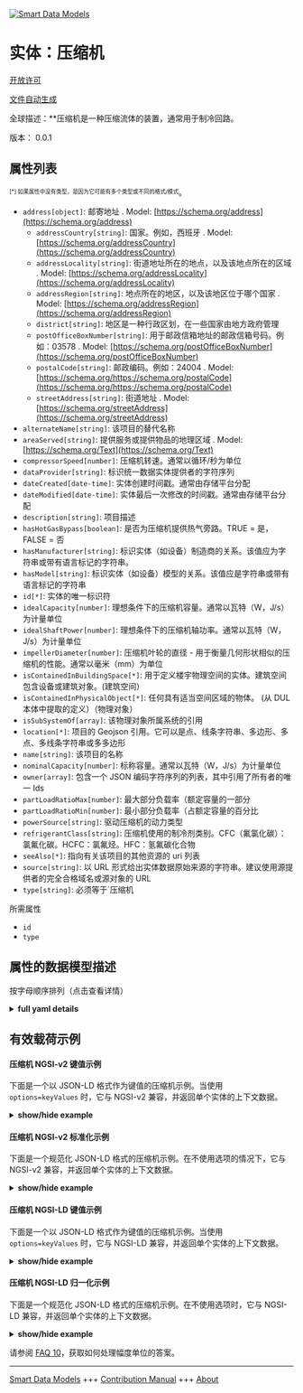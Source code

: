 <!-- 10-Header -->  
[![Smart Data Models](https://smartdatamodels.org/wp-content/uploads/2022/01/SmartDataModels_logo.png "Logo")](https://smartdatamodels.org)  
实体：压缩机  
======<!-- /10-Header -->  
<!-- 15-License -->  
[开放许可](https://github.com/smart-data-models//dataModel.S4BLDG/blob/master/Compressor/LICENSE.md)  
[文件自动生成](https://docs.google.com/presentation/d/e/2PACX-1vTs-Ng5dIAwkg91oTTUdt8ua7woBXhPnwavZ0FxgR8BsAI_Ek3C5q97Nd94HS8KhP-r_quD4H0fgyt3/pub?start=false&loop=false&delayms=3000#slide=id.gb715ace035_0_60)  
<!-- /15-License -->  
<!-- 20-Description -->  
全球描述：**压缩机是一种压缩流体的装置，通常用于制冷回路。  
版本： 0.0.1  
<!-- /20-Description -->  
<!-- 30-PropertiesList -->  

## 属性列表  

<sup><sub>[*] 如果属性中没有类型，是因为它可能有多个类型或不同的格式/模式</sub></sup>。  
- `address[object]`: 邮寄地址  . Model: [https://schema.org/address](https://schema.org/address)	- `addressCountry[string]`: 国家。例如，西班牙  . Model: [https://schema.org/addressCountry](https://schema.org/addressCountry)  
	- `addressLocality[string]`: 街道地址所在的地点，以及该地点所在的区域  . Model: [https://schema.org/addressLocality](https://schema.org/addressLocality)  
	- `addressRegion[string]`: 地点所在的地区，以及该地区位于哪个国家  . Model: [https://schema.org/addressRegion](https://schema.org/addressRegion)  
	- `district[string]`: 地区是一种行政区划，在一些国家由地方政府管理    
	- `postOfficeBoxNumber[string]`: 用于邮政信箱地址的邮政信箱号码。例如：03578  . Model: [https://schema.org/postOfficeBoxNumber](https://schema.org/postOfficeBoxNumber)  
	- `postalCode[string]`: 邮政编码。例如：24004  . Model: [https://schema.org/https://schema.org/postalCode](https://schema.org/https://schema.org/postalCode)  
	- `streetAddress[string]`: 街道地址  . Model: [https://schema.org/streetAddress](https://schema.org/streetAddress)  
- `alternateName[string]`: 该项目的替代名称  - `areaServed[string]`: 提供服务或提供物品的地理区域  . Model: [https://schema.org/Text](https://schema.org/Text)- `compressorSpeed[number]`: 压缩机转速。通常以循环/秒为单位  - `dataProvider[string]`: 标识统一数据实体提供者的字符序列  - `dateCreated[date-time]`: 实体创建时间戳。通常由存储平台分配  - `dateModified[date-time]`: 实体最后一次修改的时间戳。通常由存储平台分配  - `description[string]`: 项目描述  - `hasHotGasBypass[boolean]`: 是否为压缩机提供热气旁路。TRUE = 是，FALSE = 否  - `hasManufacturer[string]`: 标识实体（如设备）制造商的关系。该值应为字符串或带有语言标记的字符串。  - `hasModel[string]`: 标识实体（如设备）模型的关系。该值应是字符串或带有语言标记的字符串  - `id[*]`: 实体的唯一标识符  - `idealCapacity[number]`: 理想条件下的压缩机容量。通常以瓦特（W，J/s）为计量单位  - `idealShaftPower[number]`: 理想条件下的压缩机轴功率。通常以瓦特（W，J/s）为计量单位  - `impellerDiameter[number]`: 压缩机叶轮的直径 - 用于衡量几何形状相似的压缩机的性能。通常以毫米（mm）为单位  - `isContainedInBuildingSpace[*]`: 用于定义楼宇物理空间的实体。建筑空间包含设备或建筑对象。(建筑空间）  - `isContainedInPhysicalObject[*]`: 任何具有适当空间区域的物体。  (从 DUL 本体中提取的定义）（物理对象）  - `isSubSystemOf[array]`: 该物理对象所属系统的引用  - `location[*]`: 项目的 Geojson 引用。它可以是点、线条字符串、多边形、多点、多线条字符串或多多边形  - `name[string]`: 该项目的名称  - `nominalCapacity[number]`: 标称容量。通常以瓦特（W，J/s）为计量单位  - `owner[array]`: 包含一个 JSON 编码字符序列的列表，其中引用了所有者的唯一 Ids  - `partLoadRatioMax[number]`: 最大部分负载率（额定容量的一部分  - `partLoadRatioMin[number]`: 最小部分负载率（占额定容量的百分比  - `powerSource[string]`: 驱动压缩机的动力类型  - `refrigerantClass[string]`: 压缩机使用的制冷剂类别。CFC（氟氯化碳）：氯氟化碳。HCFC：氯氟烃。HFC：氢氟碳化合物  - `seeAlso[*]`: 指向有关该项目的其他资源的 uri 列表  - `source[string]`: 以 URL 形式给出实体数据原始来源的字符串。建议使用源提供者的完全合格域名或源对象的 URL  - `type[string]`: 必须等于`压缩机  <!-- /30-PropertiesList -->  
<!-- 35-RequiredProperties -->  
所需属性  
- `id`  - `type`  <!-- /35-RequiredProperties -->  
<!-- 40-RequiredProperties -->  
<!-- /40-RequiredProperties -->  
<!-- 50-DataModelHeader -->  
## 属性的数据模型描述  
按字母顺序排列（点击查看详情）  
<!-- /50-DataModelHeader -->  
<!-- 60-ModelYaml -->  
<details><summary><strong>full yaml details</strong></summary>    
```yaml  
Compressor:    
  description: A compressor is a device that compresses a fluid typically used in a refrigeration circuit.    
  properties:    
    address:    
      description: The mailing address    
      properties:    
        addressCountry:    
          description: 'The country. For example, Spain'    
          type: string    
          x-ngsi:    
            model: https://schema.org/addressCountry    
            type: Property    
        addressLocality:    
          description: 'The locality in which the street address is, and which is in the region'    
          type: string    
          x-ngsi:    
            model: https://schema.org/addressLocality    
            type: Property    
        addressRegion:    
          description: 'The region in which the locality is, and which is in the country'    
          type: string    
          x-ngsi:    
            model: https://schema.org/addressRegion    
            type: Property    
        district:    
          description: 'A district is a type of administrative division that, in some countries, is managed by the local government'    
          type: string    
          x-ngsi:    
            type: Property    
        postOfficeBoxNumber:    
          description: 'The post office box number for PO box addresses. For example, 03578'    
          type: string    
          x-ngsi:    
            model: https://schema.org/postOfficeBoxNumber    
            type: Property    
        postalCode:    
          description: 'The postal code. For example, 24004'    
          type: string    
          x-ngsi:    
            model: https://schema.org/https://schema.org/postalCode    
            type: Property    
        streetAddress:    
          description: The street address    
          type: string    
          x-ngsi:    
            model: https://schema.org/streetAddress    
            type: Property    
        streetNr:    
          description: Number identifying a specific property on a public street    
          type: string    
          x-ngsi:    
            type: Property    
      type: object    
      x-ngsi:    
        model: https://schema.org/address    
        type: Property    
    alternateName:    
      description: An alternative name for this item    
      type: string    
      x-ngsi:    
        type: Property    
    areaServed:    
      description: The geographic area where a service or offered item is provided    
      type: string    
      x-ngsi:    
        model: https://schema.org/Text    
        type: Property    
    compressorSpeed:    
      description: Compressor speed. Usually measured in cycles/s    
      type: number    
      x-ngsi:    
        type: Property    
    dataProvider:    
      description: A sequence of characters identifying the provider of the harmonised data entity    
      type: string    
      x-ngsi:    
        type: Property    
    dateCreated:    
      description: Entity creation timestamp. This will usually be allocated by the storage platform    
      format: date-time    
      type: string    
      x-ngsi:    
        type: Property    
    dateModified:    
      description: Timestamp of the last modification of the entity. This will usually be allocated by the storage platform    
      format: date-time    
      type: string    
      x-ngsi:    
        type: Property    
    description:    
      description: A description of this item    
      type: string    
      x-ngsi:    
        type: Property    
    hasHotGasBypass:    
      description: 'Whether or not hot gas bypass is provided for the compressor. TRUE = Yes, FALSE = No'    
      type: boolean    
      x-ngsi:    
        type: Property    
    hasManufacturer:    
      description: 'A relationship identifying the manufacturer of an entity (e.g., device). The value is expected to be a string or a string with language tag'    
      type: string    
      x-ngsi:    
        type: Property    
    hasModel:    
      description: 'A relationship identifying the model of an entity (e.g., device). The value is expected to be a string or a string with language tag'    
      type: string    
      x-ngsi:    
        type: Property    
    id:    
      anyOf:    
        - description: Identifier format of any NGSI entity    
          maxLength: 256    
          minLength: 1    
          pattern: ^[\w\-\.\{\}\$\+\*\[\]`|~^@!,:\\]+$    
          type: string    
          x-ngsi:    
            type: Property    
        - description: Identifier format of any NGSI entity    
          format: uri    
          type: string    
          x-ngsi:    
            type: Property    
      description: Unique identifier of the entity    
      x-ngsi:    
        type: Property    
    idealCapacity:    
      description: 'Compressor capacity under ideal conditions. Usually measured in Watts (W, J/s)'    
      type: number    
      x-ngsi:    
        type: Property    
    idealShaftPower:    
      description: 'Compressor shaft power under ideal conditions. Usually measured in Watts (W, J/s)'    
      type: number    
      x-ngsi:    
        type: Property    
    impellerDiameter:    
      description: Diameter of compressor impeller - used to scale performance of geometrically similar compressors. Usually measured in millimeters (mm)    
      type: number    
      x-ngsi:    
        type: Property    
    isContainedInBuildingSpace:    
      anyOf:    
        - description: Identifier format of any NGSI entity    
          maxLength: 256    
          minLength: 1    
          pattern: ^[\w\-\.\{\}\$\+\*\[\]`|~^@!,:\\]+$    
          type: string    
          x-ngsi:    
            type: Property    
        - description: Identifier format of any NGSI entity    
          format: uri    
          type: string    
          x-ngsi:    
            type: Property    
      description: An entity used to define the physical spaces of the building. A building space contains devices or building objects. (BuildingSpace)    
      x-ngsi:    
        type: Property    
    isContainedInPhysicalObject:    
      anyOf:    
        - description: Identifier format of any NGSI entity    
          maxLength: 256    
          minLength: 1    
          pattern: ^[\w\-\.\{\}\$\+\*\[\]`|~^@!,:\\]+$    
          type: string    
          x-ngsi:    
            type: Property    
        - description: Identifier format of any NGSI entity    
          format: uri    
          type: string    
          x-ngsi:    
            type: Property    
      description: Any Object that has a proper space region.  (Definition extracted from DUL ontology) (PhysicalObject)    
      x-ngsi:    
        type: Property    
    isSubSystemOf:    
      description: A reference to a system(s) that this Physical Object is part of    
      items:    
        anyOf:    
          - description: Identifier format of any NGSI entity    
            maxLength: 256    
            minLength: 1    
            pattern: ^[\w\-\.\{\}\$\+\*\[\]`|~^@!,:\\]+$    
            type: string    
            x-ngsi:    
              type: Property    
          - description: Identifier format of any NGSI entity    
            format: uri    
            type: string    
            x-ngsi:    
              type: Property    
        description: Unique identifier of the entity    
        x-ngsi:    
          type: Property    
      type: array    
      x-ngsi:    
        type: Relationship    
    location:    
      description: 'Geojson reference to the item. It can be Point, LineString, Polygon, MultiPoint, MultiLineString or MultiPolygon'    
      oneOf:    
        - description: Geojson reference to the item. Point    
          properties:    
            bbox:    
              items:    
                type: number    
              minItems: 4    
              type: array    
            coordinates:    
              items:    
                type: number    
              minItems: 2    
              type: array    
            type:    
              enum:    
                - Point    
              type: string    
          required:    
            - type    
            - coordinates    
          title: GeoJSON Point    
          type: object    
          x-ngsi:    
            type: GeoProperty    
        - description: Geojson reference to the item. LineString    
          properties:    
            bbox:    
              items:    
                type: number    
              minItems: 4    
              type: array    
            coordinates:    
              items:    
                items:    
                  type: number    
                minItems: 2    
                type: array    
              minItems: 2    
              type: array    
            type:    
              enum:    
                - LineString    
              type: string    
          required:    
            - type    
            - coordinates    
          title: GeoJSON LineString    
          type: object    
          x-ngsi:    
            type: GeoProperty    
        - description: Geojson reference to the item. Polygon    
          properties:    
            bbox:    
              items:    
                type: number    
              minItems: 4    
              type: array    
            coordinates:    
              items:    
                items:    
                  items:    
                    type: number    
                  minItems: 2    
                  type: array    
                minItems: 4    
                type: array    
              type: array    
            type:    
              enum:    
                - Polygon    
              type: string    
          required:    
            - type    
            - coordinates    
          title: GeoJSON Polygon    
          type: object    
          x-ngsi:    
            type: GeoProperty    
        - description: Geojson reference to the item. MultiPoint    
          properties:    
            bbox:    
              items:    
                type: number    
              minItems: 4    
              type: array    
            coordinates:    
              items:    
                items:    
                  type: number    
                minItems: 2    
                type: array    
              type: array    
            type:    
              enum:    
                - MultiPoint    
              type: string    
          required:    
            - type    
            - coordinates    
          title: GeoJSON MultiPoint    
          type: object    
          x-ngsi:    
            type: GeoProperty    
        - description: Geojson reference to the item. MultiLineString    
          properties:    
            bbox:    
              items:    
                type: number    
              minItems: 4    
              type: array    
            coordinates:    
              items:    
                items:    
                  items:    
                    type: number    
                  minItems: 2    
                  type: array    
                minItems: 2    
                type: array    
              type: array    
            type:    
              enum:    
                - MultiLineString    
              type: string    
          required:    
            - type    
            - coordinates    
          title: GeoJSON MultiLineString    
          type: object    
          x-ngsi:    
            type: GeoProperty    
        - description: Geojson reference to the item. MultiLineString    
          properties:    
            bbox:    
              items:    
                type: number    
              minItems: 4    
              type: array    
            coordinates:    
              items:    
                items:    
                  items:    
                    items:    
                      type: number    
                    minItems: 2    
                    type: array    
                  minItems: 4    
                  type: array    
                type: array    
              type: array    
            type:    
              enum:    
                - MultiPolygon    
              type: string    
          required:    
            - type    
            - coordinates    
          title: GeoJSON MultiPolygon    
          type: object    
          x-ngsi:    
            type: GeoProperty    
      x-ngsi:    
        type: GeoProperty    
    name:    
      description: The name of this item    
      type: string    
      x-ngsi:    
        type: Property    
    nominalCapacity:    
      description: 'Nominal capacity. Usually measured in Watts (W, J/s)'    
      type: number    
      x-ngsi:    
        type: Property    
    owner:    
      description: A List containing a JSON encoded sequence of characters referencing the unique Ids of the owner(s)    
      items:    
        anyOf:    
          - description: Identifier format of any NGSI entity    
            maxLength: 256    
            minLength: 1    
            pattern: ^[\w\-\.\{\}\$\+\*\[\]`|~^@!,:\\]+$    
            type: string    
            x-ngsi:    
              type: Property    
          - description: Identifier format of any NGSI entity    
            format: uri    
            type: string    
            x-ngsi:    
              type: Property    
        description: Unique identifier of the entity    
        x-ngsi:    
          type: Property    
      type: array    
      x-ngsi:    
        type: Property    
    partLoadRatioMax:    
      description: Maximum part load ratio as a fraction of nominal capacity    
      type: number    
      x-ngsi:    
        type: Property    
    partLoadRatioMin:    
      description: Minimum part load ratio as a fraction of nominal capacity    
      type: number    
      x-ngsi:    
        type: Property    
    powerSource:    
      description: Type of power driving the compressor    
      type: string    
      x-ngsi:    
        type: Property    
    refrigerantClass:    
      description: 'Refrigerant class used by the compressor. CFC: Chlorofluorocarbons. HCFC: Hydrochlorofluorocarbons. HFC: Hydrofluorocarbons'    
      type: string    
      x-ngsi:    
        type: Property    
    seeAlso:    
      description: list of uri pointing to additional resources about the item    
      oneOf:    
        - items:    
            format: uri    
            type: string    
          minItems: 1    
          type: array    
        - format: uri    
          type: string    
      x-ngsi:    
        type: Property    
    source:    
      description: 'A sequence of characters giving the original source of the entity data as a URL. Recommended to be the fully qualified domain name of the source provider, or the URL to the source object'    
      type: string    
      x-ngsi:    
        type: Property    
    type:    
      description: It must be equal to `Compressor`    
      enum:    
        - Compressor    
      type: string    
      x-ngsi:    
        type: Property    
  required:    
    - id    
    - type    
  type: object    
  x-derived-from: "https://saref.etsi.org/saref4bldg/v1.1.2/#s4bldg:Compressor"    
  x-disclaimer: 'Redistribution and use in source and binary forms, with or without modification, are permitted  provided that the license conditions are met. Copyleft (c) 2022 Contributors to Smart Data Models Program'    
  x-license-url: https://github.com/smart-data-models/dataModel.S4BLDG/blob/master/Compressor/LICENSE.md    
  x-model-schema: https://smart-data-models.github.com/dataModel.SAREF4BLDG/Compressor/schema.json    
  x-model-tags: SAREF Compressor    
  x-version: 0.0.1    
```  
</details>    
<!-- /60-ModelYaml -->  
<!-- 70-MiddleNotes -->  
<!-- /70-MiddleNotes -->  
<!-- 80-Examples -->  
## 有效载荷示例  
#### 压缩机 NGSI-v2 键值示例  
下面是一个以 JSON-LD 格式作为键值的压缩机示例。当使用 `options=keyValues` 时，它与 NGSI-v2 兼容，并返回单个实体的上下文数据。  
<details><summary><strong>show/hide example</strong></summary>    
```json  
{  
  "id": "urn:ngsi-ld:Compressor:99624683-cbb4-4bac-a458-e5bde1df9ff6",  
  "type": "Compressor",  
  "compressorSpeed": 0.679723675842234,  
  "hasHotGasBypass": true,  
  "idealCapacity": 0.7248048000316983,  
  "idealShaftPower": 0.47111429367476765,  
  "impellerDiameter": 0.8496808897888555,  
  "nominalCapacity": 0.8766392143544064,  
  "partLoadRatioMax": 0.5560596438051391,  
  "partLoadRatioMin": 0.22917332777815946,  
  "powerSource": "Practical Steel Chair",  
  "refrigerantClass": "protocol",  
  "isContainedInBuildingSpace": "urn:ngsi-ld:BuildingSpace:9c3fb868-0647-4480-b105-2221a6cd3354",  
  "isContainedInPhysicalObject": "urn:ngsi-ld:PhysicalObject:868ed081-1e1b-497f-a18f-11c416e2a90e",  
  "isSubSystemOf": [  
    "urn:ngsi-ld:System:157c6a62-21ad-4aa4-b3d2-5a0ec1f2c667",  
    "urn:ngsi-ld:System:6fd790f8-68de-4047-a771-4b245c4aff90",  
    "urn:ngsi-ld:System:18a2426a-2c96-4064-959d-98e7aba7904d"  
  ],  
  "hasManufacturer": "Compressor Company Inc.",  
  "hasModel": "Compressor 0.1.2",  
  "dateCreated": "2023-01-26T10:11:46Z",  
  "dateModified": "2023-01-26T05:03:38Z",  
  "source": "Import",  
  "name": "Compressor",  
  "alternateName": "Compressor type 2",  
  "description": "Compressor of limited Compressor types",  
  "dataProvider": "IFC file"  
}  
```  
</details>  
#### 压缩机 NGSI-v2 标准化示例  
下面是一个规范化 JSON-LD 格式的压缩机示例。在不使用选项的情况下，它与 NGSI-v2 兼容，并返回单个实体的上下文数据。  
<details><summary><strong>show/hide example</strong></summary>    
```json  
{  
  "id": "urn:ngsi-ld:Compressor:5286e31e-5c79-4133-93c4-07c1f3574128",  
  "type": "Compressor",  
  "compressorSpeed": {  
    "type": "Measurement",  
    "value": 0.6951462722377054  
  },  
  "hasHotGasBypass": {  
    "type": "Boolean",  
    "value": true  
  },  
  "idealCapacity": {  
    "type": "Measurement",  
    "value": 0.3445800754974827  
  },  
  "idealShaftPower": {  
    "type": "Measurement",  
    "value": 0.8311250404203112  
  },  
  "impellerDiameter": {  
    "type": "Measurement",  
    "value": 0.868808285450986  
  },  
  "nominalCapacity": {  
    "type": "Measurement",  
    "value": 0.9287385861700207  
  },  
  "partLoadRatioMax": {  
    "type": "Measurement",  
    "value": 0.38901369640969274  
  },  
  "partLoadRatioMin": {  
    "type": "Measurement",  
    "value": 0.9657934764992187  
  },  
  "powerSource": {  
    "type": "Text",  
    "value": "bluetooth"  
  },  
  "refrigerantClass": {  
    "type": "Text",  
    "value": "Fresh"  
  },  
  "isContainedInBuildingSpace": {  
    "type": "URI",  
    "value": "urn:ngsi-ld:BuildingSpace:91df3ba9-787a-4ebb-9be6-ae4c05263de1"  
  },  
  "isContainedInPhysicalObject": {  
    "type": "URI",  
    "value": "urn:ngsi-ld:PhysicalObject:e9909895-084e-4023-9a5a-001322f825f9"  
  },  
  "isSubSystemOf": {  
    "type": "array",  
    "value": [  
      {  
        "type": "URI",  
        "value": "urn:ngsi-ld:System:7ebaae6c-b549-4610-8df4-9c28cebe42a9"  
      },  
      {  
        "type": "URI",  
        "value": "urn:ngsi-ld:System:cedc316a-3057-4f0b-9800-db9757c47286"  
      },  
      {  
        "type": "URI",  
        "value": "urn:ngsi-ld:System:b64d7a83-9d09-405a-82dc-e2dc92ba7ae5"  
      }  
    ]  
  },  
  "hasManufacturer": {  
    "type": "Text",  
    "value": "Compressor Company Inc."  
  },  
  "hasModel": {  
    "type": "Text",  
    "value": "Compressor 0.1.2"  
  },  
  "dateCreated": {  
    "type": "DateTime",  
    "value": "2023-01-26T08:32:27.8745501+01:00"  
  },  
  "dateModified": {  
    "type": "DateTime",  
    "value": "2023-01-26T12:23:46.0320445+01:00"  
  },  
  "source": {  
    "type": "Text",  
    "value": "Import"  
  },  
  "name": {  
    "type": "Text",  
    "value": "Compressor"  
  },  
  "alternateName": {  
    "type": "Text",  
    "value": "Compressor type 2"  
  },  
  "description": {  
    "type": "Text",  
    "value": "Compressor of limited Compressor types"  
  },  
  "dataProvider": {  
    "type": "Text",  
    "value": "IFC file"  
  }  
}  
```  
</details>  
#### 压缩机 NGSI-LD 键值示例  
下面是一个以 JSON-LD 格式作为键值的压缩机示例。当使用 `options=keyValues` 时，它与 NGSI-LD 兼容，并返回单个实体的上下文数据。  
<details><summary><strong>show/hide example</strong></summary>    
```json  
{  
  "id": "urn:ngsi-ld:Compressor:99624683-cbb4-4bac-a458-e5bde1df9ff6",  
  "type": "Compressor",  
  "compressorSpeed": 0.679723675842234,  
  "hasHotGasBypass": true,  
  "idealCapacity": 0.7248048000316983,  
  "idealShaftPower": 0.47111429367476765,  
  "impellerDiameter": 0.8496808897888555,  
  "nominalCapacity": 0.8766392143544064,  
  "partLoadRatioMax": 0.5560596438051391,  
  "partLoadRatioMin": 0.22917332777815946,  
  "powerSource": "Practical Steel Chair",  
  "refrigerantClass": "protocol",  
  "isContainedInBuildingSpace": "urn:ngsi-ld:BuildingSpace:9c3fb868-0647-4480-b105-2221a6cd3354",  
  "isContainedInPhysicalObject": "urn:ngsi-ld:PhysicalObject:868ed081-1e1b-497f-a18f-11c416e2a90e",  
  "isSubSystemOf": [  
    "urn:ngsi-ld:System:157c6a62-21ad-4aa4-b3d2-5a0ec1f2c667",  
    "urn:ngsi-ld:System:6fd790f8-68de-4047-a771-4b245c4aff90",  
    "urn:ngsi-ld:System:18a2426a-2c96-4064-959d-98e7aba7904d"  
  ],  
  "hasManufacturer": "Compressor Company Inc.",  
  "hasModel": "Compressor 0.1.2",  
  "dateCreated": "2023-01-26T10:11:46Z",  
  "dateModified": "2023-01-26T05:03:38Z",  
  "source": "Import",  
  "name": "Compressor",  
  "alternateName": "Compressor type 2",  
  "description": "Compressor of limited Compressor types",  
  "dataProvider": "IFC file",  
  "@context": [  
    "https://raw.githubusercontent.com/smart-data-models/dataModel.S4BLDG/master/context.jsonld",  
    "https://uri.etsi.org/ngsi-ld/v1/ngsi-ld-core-context.jsonld"  
  ]  
}  
```  
</details>  
#### 压缩机 NGSI-LD 归一化示例  
下面是一个规范化 JSON-LD 格式的压缩机示例。在不使用选项时，它与 NGSI-LD 兼容，并返回单个实体的上下文数据。  
<details><summary><strong>show/hide example</strong></summary>    
```json  
{  
  "id": "urn:ngsi-ld:Compressor:ff065369-a64b-4950-8bcd-ea73c6f6bf34",  
  "type": "Compressor",  
  "compressorSpeed": {  
    "type": "Property",  
    "unitCode": "cycles/s",  
    "observedAt": "2023-01-26T02:36:18Z",  
    "value": 0.23988109283737147  
  },  
  "hasHotGasBypass": {  
    "type": "Property",  
    "value": true  
  },  
  "idealCapacity": {  
    "type": "Property",  
    "unitCode": "J/s",  
    "observedAt": "2023-01-25T18:17:55Z",  
    "value": 0.37381644415955617  
  },  
  "idealShaftPower": {  
    "type": "Property",  
    "unitCode": "J/s",  
    "observedAt": "2023-01-25T19:36:02Z",  
    "value": 0.7352666167757617  
  },  
  "impellerDiameter": {  
    "type": "Property",  
    "unitCode": "mm",  
    "observedAt": "2023-01-25T16:56:06Z",  
    "value": 0.4819044880876878  
  },  
  "nominalCapacity": {  
    "type": "Property",  
    "unitCode": "J/s",  
    "observedAt": "2023-01-26T02:02:53Z",  
    "value": 0.42903531710900167  
  },  
  "partLoadRatioMax": {  
    "type": "Property",  
    "unitCode": "NA",  
    "observedAt": "2023-01-25T20:48:37Z",  
    "value": 0.44114941929726603  
  },  
  "partLoadRatioMin": {  
    "type": "Property",  
    "unitCode": "NA",  
    "observedAt": "2023-01-25T21:57:43Z",  
    "value": 0.8407270037851944  
  },  
  "powerSource": {  
    "type": "Property",  
    "value": "Mississippi"  
  },  
  "refrigerantClass": {  
    "type": "Property",  
    "value": "initiatives"  
  },  
  "isContainedInBuildingSpace": {  
    "type": "Relationship",  
    "object": "urn:ngsi-ld:BuildingSpace:200fbc88-04e4-4634-9ab8-31a7ffd7801a"  
  },  
  "isContainedInPhysicalObject": {  
    "type": "Relationship",  
    "object": "urn:ngsi-ld:PhysicalObject:6516f3b0-d423-45b0-bcfe-f5a361c118a1"  
  },  
  "isSubSystemOf": [  
    {  
      "type": "Relationship",  
      "object": "urn:ngsi-ld:System:0d189ba5-fbb5-42f9-b221-e481ed2215b3"  
    },  
    {  
      "type": "Relationship",  
      "object": "urn:ngsi-ld:System:682f3690-3403-45d3-8c59-d62b82b2dbb3"  
    },  
    {  
      "type": "Relationship",  
      "object": "urn:ngsi-ld:System:f346ab7e-bb7c-4da8-853f-f37193cfe98e"  
    }  
  ],  
  "hasManufacturer": {  
    "type": "Property",  
    "value": "Compressor Company Inc."  
  },  
  "hasModel": {  
    "type": "Property",  
    "value": "Compressor 0.1.2"  
  },  
  "dateCreated": {  
    "type": "Property",  
    "value": "2023-01-26T12:36:15Z"  
  },  
  "dateModified": {  
    "type": "Property",  
    "value": "2023-01-25T17:29:33Z"  
  },  
  "source": {  
    "type": "Property",  
    "value": "Import"  
  },  
  "name": {  
    "type": "Property",  
    "value": "Compressor"  
  },  
  "alternateName": {  
    "type": "Property",  
    "value": "Compressor type 2"  
  },  
  "description": {  
    "type": "Property",  
    "value": "Compressor of limited Compressor types"  
  },  
  "dataProvider": {  
    "type": "Property",  
    "value": "IFC file"  
  },  
  "@context": [  
    "https://raw.githubusercontent.com/smart-data-models/dataModel.S4BLDG/master/context.jsonld",  
    "https://uri.etsi.org/ngsi-ld/v1/ngsi-ld-core-context.jsonld"  
  ]  
}  
```  
</details><!-- /80-Examples -->  
<!-- 90-FooterNotes -->  
<!-- /90-FooterNotes -->  
<!-- 95-Units -->  
请参阅 [FAQ 10](https://smartdatamodels.org/index.php/faqs/)，获取如何处理幅度单位的答案。  
<!-- /95-Units -->  
<!-- 97-LastFooter -->  
---  
[Smart Data Models](https://smartdatamodels.org) +++ [Contribution Manual](https://bit.ly/contribution_manual) +++ [About](https://bit.ly/Introduction_SDM)<!-- /97-LastFooter -->  

